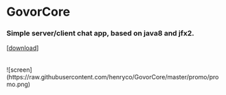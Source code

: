 # GovorCore
<h3> Simple server/client chat app, based on java8 and jfx2.</h3>
[<a href="https://drive.google.com/open?id=0BzwCB78J-oVxdnk3WGxoNHg4dzA">download</a>]
<br><br><br>
![screen](https://raw.githubusercontent.com/henryco/GovorCore/master/promo/promo.png)

